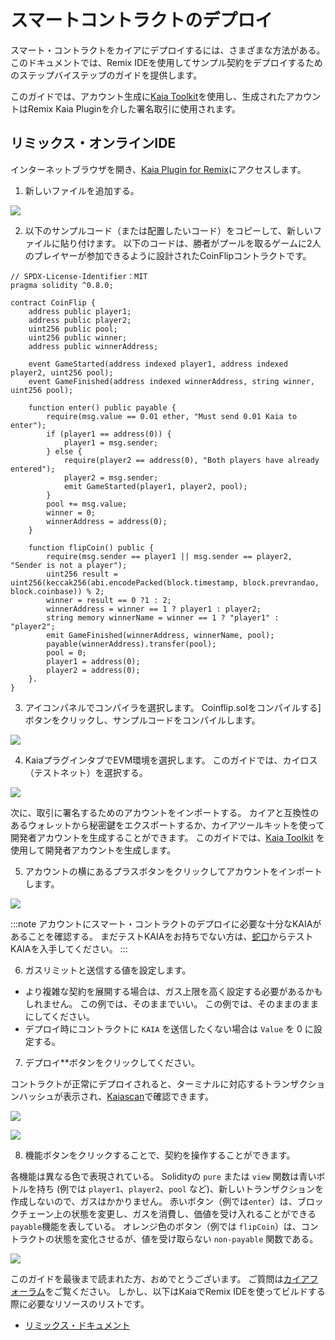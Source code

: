 # スマートコントラクトのデプロイ

スマート・コントラクトをカイアにデプロイするには、さまざまな方法がある。 このドキュメントでは、Remix IDEを使用してサンプル契約をデプロイするためのステップバイステップのガイドを提供します。

このガイドでは、アカウント生成に[Kaia Toolkit](https://toolkit.kaia.io/account/)を使用し、生成されたアカウントはRemix Kaia Pluginを介した署名取引に使用されます。

## リミックス・オンラインIDE<a id="remix-ide"></a>

インターネットブラウザを開き、[Kaia Plugin for Remix](https://ide.kaia.io)にアクセスします。

1. 新しいファイルを追加する。

![](/img/build/smart-contracts/d-remix-create.png)

2. 以下のサンプルコード（または配置したいコード）をコピーして、新しいファイルに貼り付けます。 以下のコードは、勝者がプールを取るゲームに2人のプレイヤーが参加できるように設計されたCoinFlipコントラクトです。

```solidity
// SPDX-License-Identifier：MIT
pragma solidity ^0.8.0;

contract CoinFlip {
    address public player1;
    address public player2;
    uint256 public pool;
    uint256 public winner;
    address public winnerAddress;
    
    event GameStarted(address indexed player1, address indexed player2, uint256 pool);
    event GameFinished(address indexed winnerAddress, string winner, uint256 pool);
    
    function enter() public payable {
        require(msg.value == 0.01 ether, "Must send 0.01 Kaia to enter");
        if (player1 == address(0)) {
            player1 = msg.sender;
        } else {
            require(player2 == address(0), "Both players have already entered");
            player2 = msg.sender;
            emit GameStarted(player1, player2, pool);
        }
        pool += msg.value;
        winner = 0;
        winnerAddress = address(0);
    }
    
    function flipCoin() public {
        require(msg.sender == player1 || msg.sender == player2, "Sender is not a player");
        uint256 result = uint256(keccak256(abi.encodePacked(block.timestamp, block.prevrandao, block.coinbase)) % 2;
        winner = result == 0 ?1 : 2;
        winnerAddress = winner == 1 ? player1 : player2;
        string memory winnerName = winner == 1 ? "player1" : "player2";
        emit GameFinished(winnerAddress, winnerName, pool);
        payable(winnerAddress).transfer(pool);
        pool = 0;
        player1 = address(0);
        player2 = address(0);
    }.
}
```

3. アイコンパネルでコンパイラを選択します。 Coinflip.solをコンパイルする]ボタンをクリックし、サンプルコードをコンパイルします。

![](/img/build/smart-contracts/d-remix-compile.png)

4. KaiaプラグインタブでEVM環境を選択します。 このガイドでは、カイロス（テストネット）を選択する。

![](/img/build/smart-contracts/d-remix-env.png)

次に、取引に署名するためのアカウントをインポートする。 カイアと互換性のあるウォレットから秘密鍵をエクスポートするか、カイアツールキットを使って開発者アカウントを生成することができます。 このガイドでは、[Kaia Toolkit](https://toolkit.kaia.io/account) を使用して開発者アカウントを生成します。

5. アカウントの横にあるプラスボタンをクリックしてアカウントをインポートします。

![](/img/build/smart-contracts/d-remix-import-account.png)

:::note
アカウントにスマート・コントラクトのデプロイに必要な十分なKAIAがあることを確認する。 まだテストKAIAをお持ちでない方は、[蛇口](https://faucet.kaia.io/)からテストKAIAを入手してください。
:::

6. ガスリミットと送信する値を設定します。

 - より複雑な契約を展開する場合は、ガス上限を高く設定する必要があるかもしれません。 この例では、そのままでいい。 この例では、そのままのままにしてください。
 - デプロイ時にコントラクトに `KAIA` を送信したくない場合は `Value` を 0 に設定する。

7. デプロイ\*\*ボタンをクリックしてください。

コントラクトが正常にデプロイされると、ターミナルに対応するトランザクションハッシュが表示され、[Kaiascan](https://kairos.kaiascan.io)で確認できます。

![](/img/build/smart-contracts/d-remix-deploy-btn.png)

![](/img/build/smart-contracts/d-remix-txhash.png)

8. 機能ボタンをクリックすることで、契約を操作することができます。

各機能は異なる色で表現されている。 Solidityの `pure` または `view` 関数は青いボトルを持ち (例では `player1`、`player2`、`pool` など)、新しいトランザクションを作成しないので、ガスはかかりません。 赤いボタン（例では`enter`）は、ブロックチェーン上の状態を変更し、ガスを消費し、価値を受け入れることができる`payable`機能を表している。 オレンジ色のボタン（例では `flipCoin`）は、コントラクトの状態を変化させるが、値を受け取らない `non-payable` 関数である。

![](/img/build/smart-contracts/d-remix-deployed.png)

このガイドを最後まで読まれた方、おめでとうございます。 ご質問は[カイアフォーラム](https://devforum.kaia.io/)をご覧ください。 しかし、以下はKaiaでRemix IDEを使ってビルドする際に必要なリソースのリストです。

 - [リミックス・ドキュメント](https://remix-ide.readthedocs.io/en/latest/)